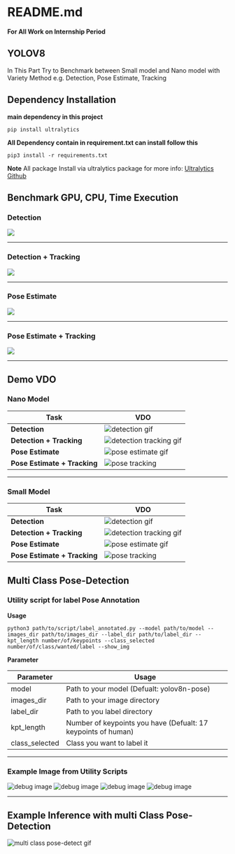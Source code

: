 # README.md
**For All Work on Internship Period**


## YOLOV8
In This Part Try to Benchmark between Small model and Nano model with Variety Method e.g. Detection, Pose Estimate, Tracking

## Dependency Installation
**main dependency in this project**
```
pip install ultralytics
```

**All Dependency contain in requirement.txt can install follow this**
```
pip3 install -r requirements.txt
```

**Note** All package Install via ultralytics package for more info: [Ultralytics Github](https://github.com/ultralytics/ultralytics)

## Benchmark GPU, CPU, Time Execution

### **Detection**

![](assets/graph/detection.png)

---
### **Detection + Tracking**

![](assets/graph/detection_tracking.png)

---
### **Pose Estimate**

![](assets/graph/pose_estimate.png)

---
### **Pose Estimate + Tracking**

![](assets/graph/pose_tracking.png)

---

## Demo VDO

### **Nano Model**

| **Task**  |**VDO** |
| --------- | --------- |
| **Detection**    |    ![detection gif](assets/demo_vdo/nano/Detection.gif)     |
| **Detection + Tracking**    |    ![detection tracking gif](assets/demo_vdo/nano/Detection_tracking.gif)     |
| **Pose Estimate**    |    ![pose estimate gif](assets/demo_vdo/nano/Pose_Estimate%205.gif)     |
| **Pose Estimate + Tracking**    |    ![pose tracking](assets/demo_vdo/nano/Pose_tracking.gif)     |
---


### **Small Model**

| **Task**  |**VDO**|
| --------- | --------------- |
| **Detection**    |    ![detection gif](assets/demo_vdo/small/detection.gif)     |
| **Detection + Tracking**    |    ![detection tracking gif](assets/demo_vdo/small/detection_tracking.gif)     |
| **Pose Estimate**    |    ![pose estimate gif](assets/demo_vdo/small/pose_estimate.gif)     |
| **Pose Estimate + Tracking**    |    ![pose tracking](assets/demo_vdo/small/pose_tracking.gif)     |



## Multi Class Pose-Detection

### Utility script for label Pose Annotation

**Usage**
```
python3 path/to/script/label_annotated.py --model path/to/model --images_dir path/to/images_dir --label_dir path/to/label_dir --kpt_length number/of/keypoints --class_selected number/of/class/wanted/label --show_img
```
**Parameter**

|**Parameter**|**Usage**|
| --------- | --------------- |
|model|Path to your model (Defualt: yolov8n-pose)|
|images_dir|Path to your image directory|
|label_dir|Path to you label directory|
|kpt_length|Number of keypoints you have (Defualt: 17 keypoints of human)|
|class_selected|Class you want to label it |

---
### Example Image from Utility Scripts


![debug image](assets/annotated_img/anno1.jpg) ![debug image](assets/annotated_img/anno2.jpg) ![debug image](assets/annotated_img/anno3.jpg) ![debug image](assets/annotated_img/anno4.jpg)

--- 
## Example Inference with multi Class Pose-Detection

![multi class pose-detect gif](assets/demo_vdo/multi_pose_detect/safety-pose.gif)

